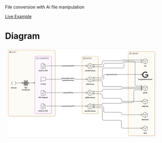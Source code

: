 File conversion with Ai file manipulation 

[Live Example](https://clever-speculoos-6c16a1.netlify.app/)

# Diagram #

![img](diagram-.png)
